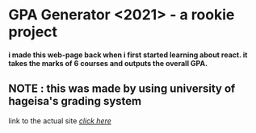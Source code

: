 # GPA Generator <2021> - a rookie project
#### i made this web-page back when i first started learning about react. it takes the marks of 6 courses and outputs the overall GPA.
 
__NOTE__ :  this was made by using university of hageisa's grading system
---
link to the actual site _[click here](https://uoh-ggen.netlify.app/)_